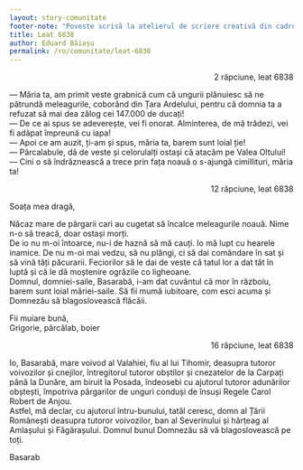 ```yaml
---
layout: story-comunitate
footer-note: "Poveste scrisă la atelierul de scriere creativă din cadrul Școlii de Vară Voice Your Place: Curtea de Argeș."
title: Leat 6838
author: Eduard Băiașu
permalink: /ro/comunitate/leat-6838
---
```


<p style='text-align: right;'> 2 răpciune, leat 6838 </p>

— Măria ta, am primit veste grabnică cum că ungurii plănuiesc să ne pătrundă meleagurile, coborând din Țara Ardelului, pentru că domnia ta a refuzat să mai dea zălog cei 147.000 de ducați! <br>
— De ce ai spus se adeverește, vei fi onorat. Alminterea, de mă trădezi, vei fi adăpat împreună cu iapa! <br>
— Apoi ce am auzit, ți-am și spus, măria ta, barem sunt loial ție! <br>
— Pârcalabule, dă de veste și celorulalți ostași că atacăm pe Valea Oltului! <br>
— Cini o să îndrăznească a trece prin fața noauă o s-ajungă cimillituri, măria ta! <br>

<p style='text-align: right;'> 12 răpciune, leat 6838 </p>
Soața mea dragă,

Năcaz mare de pârgarii cari au cugetat să încalce meleagurile noauă. Nime n-o să treacă, doar ostași morți. <br>
De io nu m-oi întoarce, nu-i de haznă să mă cauți. Io mă lupt cu hearele inamice. De nu m-oi mai vedzu, să nu plăngi, ci să dai comândare în sat și să vină tăți păcurarii. Feciorilor să le dai de veste că tatul lor a dat tăt în luptă și că le dă moștenire ogrăzile co ligheoane. <br>
Domnul, domniei-saile, Basarabă, i-am dat cuvântul că mor în războiu, barem sunt loial măriei-saile.
Să fii mumă iubitoare, com esci acuma și Domnezău să blagoslovească flăcăii.

Fii muiare bună, <br>
Grigorie, pârcălab, boier

<p style='text-align: right;'> 16 răpciune, leat 6838</p>

Io, Basarabă, mare voivod al Valahiei, fiu al lui Tihomir, deasupra tutoror voivozilor și cnejilor, întregitorul tutoror obștilor și cnezatelor de la Carpați până la Dunăre, am biruit la Posada, îndeosebi cu ajutorul tutoror adunărilor obștești, împotriva pârgarilor de unguri conduși de însuși Regele Carol Robert de Anjou. <br>
Astfel, mă declar, cu ajutorul întru-bunului, tatăl ceresc, domn al Țării Românești deasupra tutoror voivozilor, ban al Severinului și hărțeag al Amlașului și Făgărașului.
Domnul bunul Domnezău să vă blagoslovească pe toți.

Basarab
